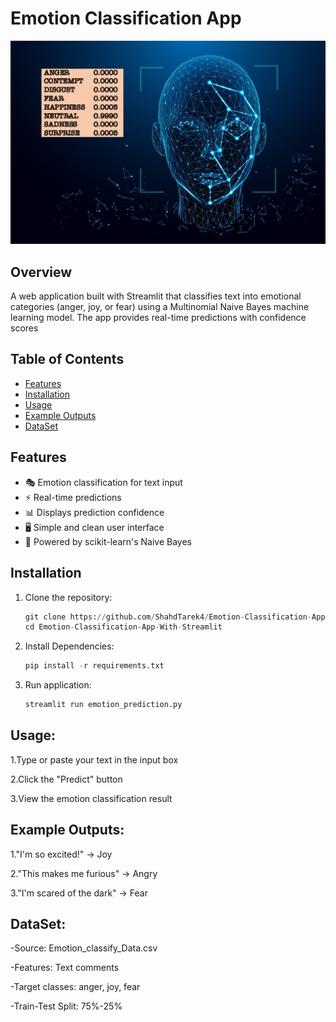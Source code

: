 # Emotion Classification App

![Emotion Classification](emotion_picture.png)

## Overview
A web application built with Streamlit that classifies text into emotional categories (anger, joy, or fear) using a Multinomial Naive Bayes machine learning model. The app provides real-time predictions with confidence scores

## Table of Contents
- [Features](#features)
- [Installation](#installation)
- [Usage](#usage)
- [Example Outputs](#example-outputs)
- [DataSet](#dataset)


## Features
- 🎭 Emotion classification for text input
- ⚡ Real-time predictions
- 📊 Displays prediction confidence
- 🖥️ Simple and clean user interface
- 🤖 Powered by scikit-learn's Naive Bayes

## Installation

1. Clone the repository:
   ```python
   git clone https://github.com/ShahdTarek4/Emotion-Classification-App-With-Streamlit.git
   cd Emotion-Classification-App-With-Streamlit
    ```

2. Install Dependencies:
   ```python
   pip install -r requirements.txt
   ```

3. Run application:
   ```python
   streamlit run emotion_prediction.py
   ```

## Usage:
1.Type or paste your text in the input box

2.Click the "Predict" button

3.View the emotion classification result

## Example Outputs:
1."I'm so excited!" → Joy

2."This makes me furious" → Angry

3."I'm scared of the dark" → Fear

## DataSet:
-Source: Emotion_classify_Data.csv

-Features: Text comments

-Target classes: anger, joy, fear

-Train-Test Split: 75%-25%



   
